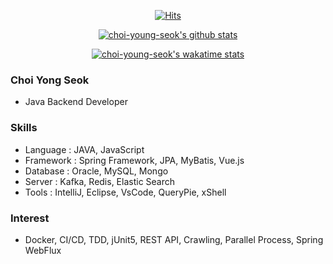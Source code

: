 <!-- Github Profile Readme로 프로필 꾸미기 : https://zzsza.github.io/development/2020/07/10/make-github-profile-readme/ -->

<!-- hits count : https://hits.seeyoufarm.com/ -->
<div align=center>
  
  [![Hits](https://hits.seeyoufarm.com/api/count/incr/badge.svg?url=https%3A%2F%2Fgithub.com%2Fchoi-young-seok&count_bg=%2379C83D&title_bg=%23555555&icon=&icon_color=%23E7E7E7&title=hits&edge_flat=false)](https://hits.seeyoufarm.com)

</div>

<!-- stars card : https://github.com/anuraghazra/github-readme-stats -->
<div align=center>
  
  [![choi-young-seok's github stats](https://github-readme-stats.vercel.app/api?username=choi-young-seok&count_private=true&show_icons=true&theme=dracula)](https://github.com/choi-young-seok?tab=repositories)
  
</div>

<!-- wakatime stats : https://wakatime.com/ -->
<div align=center>
  
  [![choi-young-seok's wakatime stats](https://github-readme-stats.vercel.app/api/wakatime?username=choi_ys)](https://wakatime.com/dashboard)
  
</div>

### Choi Yong Seok
 - Java Backend Developer

### Skills
 - Language : JAVA, JavaScript
 - Framework : Spring Framework, JPA, MyBatis, Vue.js
 - Database : Oracle, MySQL, Mongo
 - Server : Kafka, Redis, Elastic Search
 - Tools : IntelliJ, Eclipse, VsCode, QueryPie, xShell
 
### Interest
 - Docker, CI/CD, TDD, jUnit5, REST API, Crawling, Parallel Process, Spring WebFlux

<!--
**choi-young-seok/choi-young-seok** is a ✨ _special_ ✨ repository because its `README.md` (this file) appears on your GitHub profile.

<div align=center>
  
  [![Top Langs](https://github-readme-stats.vercel.app/api/top-langs/?username=choi-young-seok&layout=compact)](https://github.com/choi-young-seok?tab=repositories)

<div>

<div align=center>
  
  [![choi-young-seok's wakatime stats](https://github-readme-stats.vercel.app/api/wakatime?username=choi-young-seok)](https://github.com/choi-young-seok?tab=repositories)
  
</div>

<div align=center>
  
  [![ReadMe Card](https://github-readme-stats.vercel.app/api/pin/?username=choi-young-seok&repo=event)](https://github.com/choi-young-seok/event)

</div>


Here are some ideas to get you started:

- 🔭 I’m currently working on ...
- 🌱 I’m currently learning ...
- 👯 I’m looking to collaborate on ...
- 🤔 I’m looking for help with ...
- 💬 Ask me about ...
- 📫 How to reach me: ...
- 😄 Pronouns: ...
- ⚡ Fun fact: ...
-->
